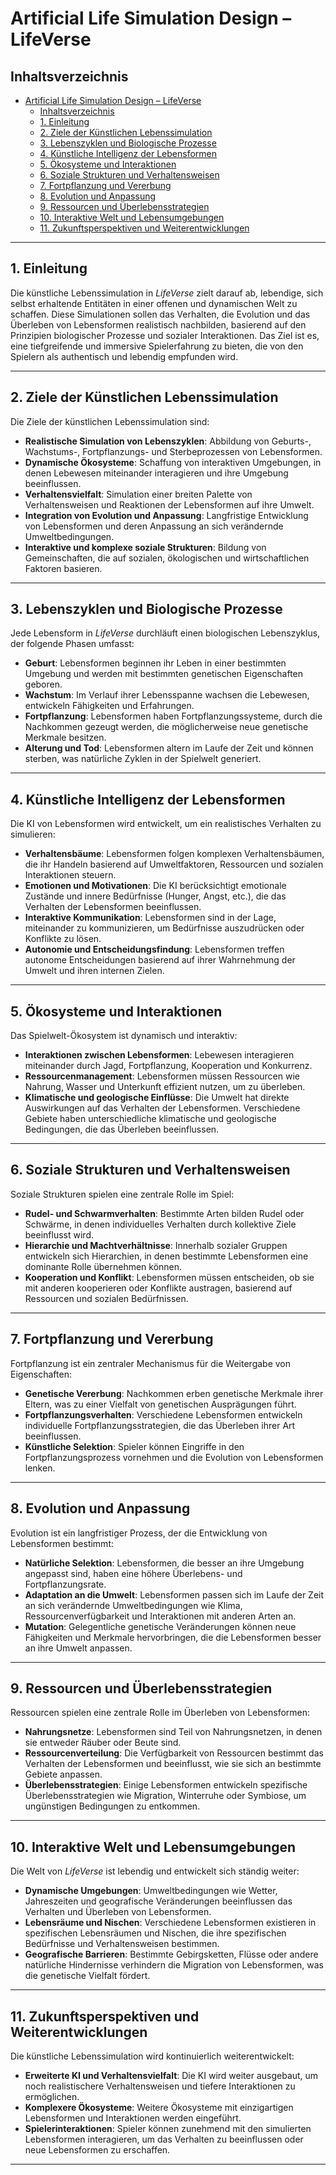 # Artificial Life Simulation Design – LifeVerse

## Inhaltsverzeichnis

- [Artificial Life Simulation Design – LifeVerse](#artificial-life-simulation-design--lifeverse)
  - [Inhaltsverzeichnis](#inhaltsverzeichnis)
  - [1. Einleitung](#1-einleitung)
  - [2. Ziele der Künstlichen Lebenssimulation](#2-ziele-der-künstlichen-lebenssimulation)
  - [3. Lebenszyklen und Biologische Prozesse](#3-lebenszyklen-und-biologische-prozesse)
  - [4. Künstliche Intelligenz der Lebensformen](#4-künstliche-intelligenz-der-lebensformen)
  - [5. Ökosysteme und Interaktionen](#5-ökosysteme-und-interaktionen)
  - [6. Soziale Strukturen und Verhaltensweisen](#6-soziale-strukturen-und-verhaltensweisen)
  - [7. Fortpflanzung und Vererbung](#7-fortpflanzung-und-vererbung)
  - [8. Evolution und Anpassung](#8-evolution-und-anpassung)
  - [9. Ressourcen und Überlebensstrategien](#9-ressourcen-und-überlebensstrategien)
  - [10. Interaktive Welt und Lebensumgebungen](#10-interaktive-welt-und-lebensumgebungen)
  - [11. Zukunftsperspektiven und Weiterentwicklungen](#11-zukunftsperspektiven-und-weiterentwicklungen)

---

## 1. Einleitung

Die künstliche Lebenssimulation in *LifeVerse* zielt darauf ab, lebendige, sich selbst erhaltende Entitäten in einer offenen und dynamischen Welt zu schaffen. Diese Simulationen sollen das Verhalten, die Evolution und das Überleben von Lebensformen realistisch nachbilden, basierend auf den Prinzipien biologischer Prozesse und sozialer Interaktionen. Das Ziel ist es, eine tiefgreifende und immersive Spielerfahrung zu bieten, die von den Spielern als authentisch und lebendig empfunden wird.

---

## 2. Ziele der Künstlichen Lebenssimulation

Die Ziele der künstlichen Lebenssimulation sind:

- **Realistische Simulation von Lebenszyklen**: Abbildung von Geburts-, Wachstums-, Fortpflanzungs- und Sterbeprozessen von Lebensformen.
- **Dynamische Ökosysteme**: Schaffung von interaktiven Umgebungen, in denen Lebewesen miteinander interagieren und ihre Umgebung beeinflussen.
- **Verhaltensvielfalt**: Simulation einer breiten Palette von Verhaltensweisen und Reaktionen der Lebensformen auf ihre Umwelt.
- **Integration von Evolution und Anpassung**: Langfristige Entwicklung von Lebensformen und deren Anpassung an sich verändernde Umweltbedingungen.
- **Interaktive und komplexe soziale Strukturen**: Bildung von Gemeinschaften, die auf sozialen, ökologischen und wirtschaftlichen Faktoren basieren.

---

## 3. Lebenszyklen und Biologische Prozesse

Jede Lebensform in *LifeVerse* durchläuft einen biologischen Lebenszyklus, der folgende Phasen umfasst:

- **Geburt**: Lebensformen beginnen ihr Leben in einer bestimmten Umgebung und werden mit bestimmten genetischen Eigenschaften geboren.
- **Wachstum**: Im Verlauf ihrer Lebensspanne wachsen die Lebewesen, entwickeln Fähigkeiten und Erfahrungen.
- **Fortpflanzung**: Lebensformen haben Fortpflanzungssysteme, durch die Nachkommen gezeugt werden, die möglicherweise neue genetische Merkmale besitzen.
- **Alterung und Tod**: Lebensformen altern im Laufe der Zeit und können sterben, was natürliche Zyklen in der Spielwelt generiert.

---

## 4. Künstliche Intelligenz der Lebensformen

Die KI von Lebensformen wird entwickelt, um ein realistisches Verhalten zu simulieren:

- **Verhaltensbäume**: Lebensformen folgen komplexen Verhaltensbäumen, die ihr Handeln basierend auf Umweltfaktoren, Ressourcen und sozialen Interaktionen steuern.
- **Emotionen und Motivationen**: Die KI berücksichtigt emotionale Zustände und innere Bedürfnisse (Hunger, Angst, etc.), die das Verhalten der Lebensformen beeinflussen.
- **Interaktive Kommunikation**: Lebensformen sind in der Lage, miteinander zu kommunizieren, um Bedürfnisse auszudrücken oder Konflikte zu lösen.
- **Autonomie und Entscheidungsfindung**: Lebensformen treffen autonome Entscheidungen basierend auf ihrer Wahrnehmung der Umwelt und ihren internen Zielen.

---

## 5. Ökosysteme und Interaktionen

Das Spielwelt-Ökosystem ist dynamisch und interaktiv:

- **Interaktionen zwischen Lebensformen**: Lebewesen interagieren miteinander durch Jagd, Fortpflanzung, Kooperation und Konkurrenz.
- **Ressourcenmanagement**: Lebensformen müssen Ressourcen wie Nahrung, Wasser und Unterkunft effizient nutzen, um zu überleben.
- **Klimatische und geologische Einflüsse**: Die Umwelt hat direkte Auswirkungen auf das Verhalten der Lebensformen. Verschiedene Gebiete haben unterschiedliche klimatische und geologische Bedingungen, die das Überleben beeinflussen.

---

## 6. Soziale Strukturen und Verhaltensweisen

Soziale Strukturen spielen eine zentrale Rolle im Spiel:

- **Rudel- und Schwarmverhalten**: Bestimmte Arten bilden Rudel oder Schwärme, in denen individuelles Verhalten durch kollektive Ziele beeinflusst wird.
- **Hierarchie und Machtverhältnisse**: Innerhalb sozialer Gruppen entwickeln sich Hierarchien, in denen bestimmte Lebensformen eine dominante Rolle übernehmen können.
- **Kooperation und Konflikt**: Lebensformen müssen entscheiden, ob sie mit anderen kooperieren oder Konflikte austragen, basierend auf Ressourcen und sozialen Bedürfnissen.

---

## 7. Fortpflanzung und Vererbung

Fortpflanzung ist ein zentraler Mechanismus für die Weitergabe von Eigenschaften:

- **Genetische Vererbung**: Nachkommen erben genetische Merkmale ihrer Eltern, was zu einer Vielfalt von genetischen Ausprägungen führt.
- **Fortpflanzungsverhalten**: Verschiedene Lebensformen entwickeln individuelle Fortpflanzungsstrategien, die das Überleben ihrer Art beeinflussen.
- **Künstliche Selektion**: Spieler können Eingriffe in den Fortpflanzungsprozess vornehmen und die Evolution von Lebensformen lenken.

---

## 8. Evolution und Anpassung

Evolution ist ein langfristiger Prozess, der die Entwicklung von Lebensformen bestimmt:

- **Natürliche Selektion**: Lebensformen, die besser an ihre Umgebung angepasst sind, haben eine höhere Überlebens- und Fortpflanzungsrate.
- **Adaptation an die Umwelt**: Lebensformen passen sich im Laufe der Zeit an sich verändernde Umweltbedingungen wie Klima, Ressourcenverfügbarkeit und Interaktionen mit anderen Arten an.
- **Mutation**: Gelegentliche genetische Veränderungen können neue Fähigkeiten und Merkmale hervorbringen, die die Lebensformen besser an ihre Umwelt anpassen.

---

## 9. Ressourcen und Überlebensstrategien

Ressourcen spielen eine zentrale Rolle im Überleben von Lebensformen:

- **Nahrungsnetze**: Lebensformen sind Teil von Nahrungsnetzen, in denen sie entweder Räuber oder Beute sind.
- **Ressourcenverteilung**: Die Verfügbarkeit von Ressourcen bestimmt das Verhalten der Lebensformen und beeinflusst, wie sie sich an bestimmte Gebiete anpassen.
- **Überlebensstrategien**: Einige Lebensformen entwickeln spezifische Überlebensstrategien wie Migration, Winterruhe oder Symbiose, um ungünstigen Bedingungen zu entkommen.

---

## 10. Interaktive Welt und Lebensumgebungen

Die Welt von *LifeVerse* ist lebendig und entwickelt sich ständig weiter:

- **Dynamische Umgebungen**: Umweltbedingungen wie Wetter, Jahreszeiten und geografische Veränderungen beeinflussen das Verhalten und Überleben von Lebensformen.
- **Lebensräume und Nischen**: Verschiedene Lebensformen existieren in spezifischen Lebensräumen und Nischen, die ihre spezifischen Bedürfnisse und Verhaltensweisen bestimmen.
- **Geografische Barrieren**: Bestimmte Gebirgsketten, Flüsse oder andere natürliche Hindernisse verhindern die Migration von Lebensformen, was die genetische Vielfalt fördert.

---

## 11. Zukunftsperspektiven und Weiterentwicklungen

Die künstliche Lebenssimulation wird kontinuierlich weiterentwickelt:

- **Erweiterte KI und Verhaltensvielfalt**: Die KI wird weiter ausgebaut, um noch realistischere Verhaltensweisen und tiefere Interaktionen zu ermöglichen.
- **Komplexere Ökosysteme**: Weitere Ökosysteme mit einzigartigen Lebensformen und Interaktionen werden eingeführt.
- **Spielerinteraktionen**: Spieler können zunehmend mit den simulierten Lebensformen interagieren, um das Verhalten zu beeinflussen oder neue Lebensformen zu erschaffen.

---
